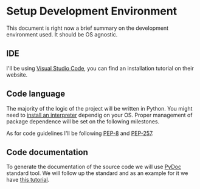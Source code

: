 # Setup Development Environment

This document is right now a brief summary on the development environment used. It should be OS agnostic.
## IDE

I'll be using [Visual Studio Code](https://code.visualstudio.com/), you can find an installation tutorial on their website.

## Code language

The majority of the logic of the project will be written in Python.
You might need to [install an interpreter](https://www.python.org/downloads/) dependig on your OS.
Proper management of package dependence will be set on the following milestones.

As for code guidelines I'll be following [PEP-8](https://peps.python.org/pep-0008/) and [PEP-257](https://peps.python.org/pep-0257/).

## Code documentation

To generate the documentation of the source code we will use [PyDoc](https://docs.python.org/es/3/library/pydoc.html) standard tool.
 We will follow up the standard and as an example for it we have [this tutorial](https://www.datacamp.com/tutorial/docstrings-python).
